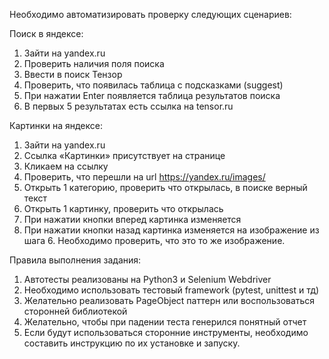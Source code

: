 Необходимо автоматизировать проверку следующих сценариев:

Поиск в яндексе:
1)	Зайти на yandex.ru
2)	Проверить наличия поля поиска
3)	Ввести в поиск Тензор
4)	Проверить, что появилась таблица с подсказками (suggest)  
5)	При нажатии Enter появляется таблица результатов поиска
6)	В первых 5 результатах есть ссылка на tensor.ru

Картинки на яндексе: 
1)	Зайти на yandex.ru
2)	Ссылка «Картинки» присутствует на странице
3)	Кликаем на ссылку
4)	Проверить, что перешли на url https://yandex.ru/images/
5)	Открыть 1 категорию, проверить что открылась, в поиске верный текст
6)  Открыть 1 картинку, проверить что открылась
7)  При нажатии кнопки вперед  картинка изменяется
8) При нажатии кнопки назад картинка изменяется на изображение из шага 6. Необходимо проверить, что это то же изображение.
  
Правила выполнения задания:
1)	Автотесты реализованы на Python3 и Selenium Webdriver
2)	Необходимо использовать тестовый framework (pytest, unittest и тд)
3)	Желательно реализовать PageObject паттерн или воспользоваться сторонней библиотекой
4)	Желательно, чтобы при падении теста генерился понятный отчет
5)	Если будут использоваться сторонние инструменты, необходимо составить инструкцию по их установке и запуску.
